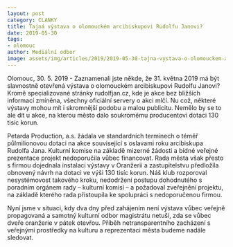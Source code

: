 ```yaml
---
layout: post
category: CLANKY
title: Tajná výstava o olomouckém arcibiskupovi Rudolfu Janovi?
date: 2019-05-30
tags: 
- olomouc
author: Mediální odbor
image: assets/img/articles/2019/2019-05-30-tajna-vystava-o-olomouckem-arcibiskupovi-rudolfu-janovi.jpg  #751x422 pixelu
---
```

Olomouc, 30. 5. 2019 - Zaznamenali jste někde, že 31. května 2019 má být slavnostně otevřená výstava o olomouckém arcibiskupovi Rudolfu Janovi? Kromě specializované stránky rudolfjan.cz, kde je akce bez bližších informací zmíněna, všechny oficiální servery o akci mlčí. Nu což, některé výstavy mohou mít i skromnější podobu a malou publicitu. Nemělo by se to ale dít u akce, na kterou město dalo soukromému producentovi dotaci 130 tisíc korun.

Petarda Production, a.s. žádala ve standardních termínech o téměř půlmilionovou dotaci na akce související s oslavami roku arcibiskupa Rudolfa Jana. Kulturní komise na základě mizerné žádosti a bídné veřejné prezentace projekt nedoporučila vůbec financovat. Rada města však přesto s firmou dojednala instalaci výstavy v Oranžerii a zastupitelstvu předložila obnovený návrh na dotaci ve výši 130 tisíc korun. Náš klub rozporoval nesystémovost takového kroku, nedodržení postupu dohodnutého s poradním orgánem rady – kulturní komisí – a požadoval zveřejnění projektu, na základě kterého rada přistoupila ke spolupráci s nedoporučenou firmou.

Nyní jsme v situaci, kdy dva dny před zahájením není výstava vůbec veřejně propagovaná a samotný kulturní odbor magistrátu netuší, zda se vůbec dveře oranžerie v pátek otevřou. Příběh netransparentního zacházení s veřejnými prostředky na kulturu a reprezentaci města budeme nadále sledovat.
